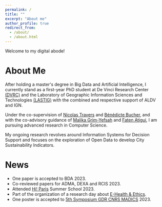 ```yaml
---
permalink: /
title: ""
excerpt: "About me"
author_profile: true
redirect_from: 
  - /about/
  - /about.html
---
```


Welcome to my digital abode!

About Me
======

After holding a master's degree in Big Data and Artificial Intelligence, I currently stand as a 
first-year PhD student at De Vinci Research Center [(DVRC)](https://www.devinci.fr/research-center/) and the Laboratory of Geographic 
Information Sciences and Technologies [(LASTIG)](https://www.umr-lastig.fr/) with the combined and respective support 
of ALDV and IGN.

Under the co-supervision of [Nicolas Travers](https://chewbii.com/accueil/cv/) and [Bénédicte Bucher](https://www.umr-lastig.fr/benedicte-bucher/), and with the co-advisory guidance of [Malika Grim-Yefsah](https://www.umr-lastig.fr/malika-grim-yefsah/) and [Faten Atigui](https://cedric.cnam.fr/lab/en/author/atigui/), I am pursuing advanced research in 
Computer Science.

My ongoing research revolves around Information Systems for Decision Support and focuses on the exploration of Open Data to develop City Sustainability Indicators. 

News
======
- One paper is accepted to BDA 2023.
- Co-reviewed papers for ADMA, DEXA and RCIS 2023.
- Attended [Hi! Paris](https://www.hi-paris.fr/) Summer School 2023.
- Part of the organization of a research day about [E-Health & Ethics](https://conferences.dvrc.fr/eHealth-ethics23/).
- One poster is accepted to [5th Symposium GDR CNRS MADICS](https://www.madics.fr/event/symposium-madics-5/) 2023.
